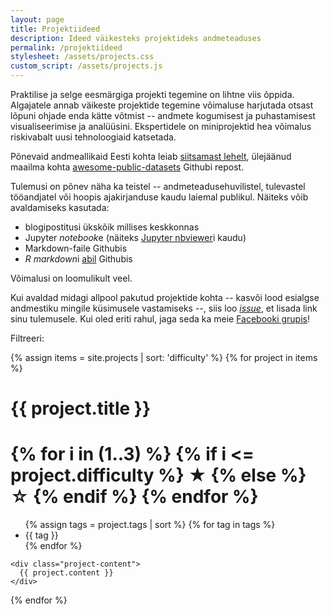 ```yaml
---
layout: page
title: Projektiideed
description: Ideed väikesteks projektideks andmeteaduses
permalink: /projektiideed
stylesheet: /assets/projects.css
custom_script: /assets/projects.js
---
```


Praktilise ja selge eesmärgiga projekti tegemine on lihtne viis õppida.
Algajatele annab väikeste projektide tegemine võimaluse harjutada otsast lõpuni ohjade enda kätte võtmist -- andmete kogumisest ja puhastamisest visualiseerimise ja analüüsini.
Ekspertidele on miniprojektid hea võimalus riskivabalt uusi tehnoloogiaid katsetada.

Põnevaid andmeallikaid Eesti kohta leiab [siitsamast lehelt](/index.html#andmestikud), ülejäänud maailma kohta [awesome-public-datasets](https://github.com/caesar0301/awesome-public-datasets) Githubi repost.

Tulemusi on põnev näha ka teistel -- andmeteadusehuvilistel, tulevastel tööandjatel või hoopis ajakirjanduse kaudu laiemal publikul. Näiteks võib avaldamiseks kasutada:

* blogipostitusi ükskõik millises keskkonnas
* Jupyter *notebook*e (näiteks [Jupyter nbviewer](https://nbviewer.jupyter.org/)i kaudu)
* Markdown-faile Githubis
* *R markdown*i [abil](https://github.com/rstudio/blogdown) Githubis

Võimalusi on loomulikult veel.

Kui avaldad midagi allpool pakutud projektide kohta -- kasvõi lood esialgse andmestiku mingile küsimusele vastamiseks --, siis loo [*issue*](https://github.com/datasciee/datasciee.github.io/issues), et lisada link sinu tulemusele. Kui oled eriti rahul, jaga seda ka meie [Facebooki grupis](https://facebook.com/groups/datasci.ee)! 

<div id="project-label-filters">
    <p>Filtreeri:</p>
    <ul class="project-tags"></ul>
</div>

{% assign items = site.projects | sort: 'difficulty' %}
{% for project in items %}
<div class="project">
	<div class="project-meta">
	<h1 class="project-title">{{ project.title }}</h1>
	<!-- Project difficulty -->
	<h1 class="project-difficulty">
		{% for i in (1..3) %}
			{% if i <= project.difficulty %}
				<span>★</span>
			{% else %}
				<span>☆</span>
			{% endif %}
		{% endfor %}
	</h1>
	<!-- Project tags -->
	<ul class="project-tags">
	    {% assign tags = project.tags | sort %}
		{% for tag in tags %}
		<li class="project-tag tag"> {{ tag }} </li>
		{% endfor %}
	</ul>
	</div>

	<div class="project-content">
	  {{ project.content }}
	</div>
</div>

{% endfor %}